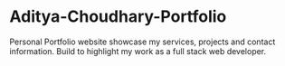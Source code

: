 # Aditya-Choudhary-Portfolio
Personal Portfolio website showcase my services, projects and contact information. Build to highlight my work as a full stack web developer.
